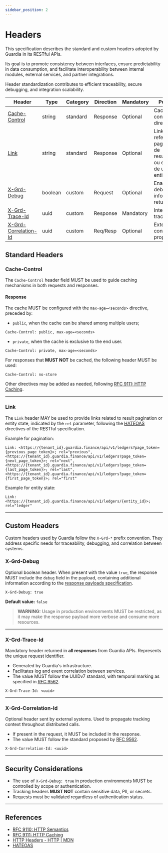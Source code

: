 ```yaml
---
sidebar_position: 2
---
```


# Headers

This specification describes the standard and custom headers adopted by Guardia in its RESTful APIs.

Its goal is to promote consistency between interfaces, ensure predictability in data consumption, and facilitate interoperability between internal modules, external services, and partner integrations.

Header standardization contributes to efficient traceability, secure debugging, and integration scalability.

| Header                  | Type     | Category | Direction | Mandatory | Purpose                                 |
|-------------------------|----------|-----------|-----------|-----------|--------------------------------------------|
| [Cache-Control](#cache-control)           | string   | standard  | Response  | Optional  | Cache control directives.            |
| [Link](#link)             | string   | standard  | Response  | Optional  | Links referente a paginação de resultados ou estado de uma entidade. |
| [X-Grd-Debug](#x-grd-debug)             | boolean  | custom    | Request   | Optional  | Enables debug information return.     |
| [X-Grd-Trace-Id](#x-grd-trace-id)          | uuid     | custom    | Response  | Mandatory | Internal traceability.                   |
| [X-Grd-Correlation-Id](#x-grd-correlation-id)    | uuid     | custom    | Req/Resp  | Optional  | External context propagation.            |

## Standard Headers

### Cache-Control

The `Cache-Control` header field MUST be used to guide caching mechanisms in both requests and responses.

#### Response

The cache MUST be configured with the `max-age=<seconds>` directive, preceded by:

- `public`, when the cache can be shared among multiple users;

```http
Cache-Control: public, max-age=<seconds>
```

- `private`, when the cache is exclusive to the end user.

```http
Cache-Control: private, max-age=<seconds>
```

For responses that **MUST NOT** be cached, the following header MUST be used:

```http
Cache-Control: no-store
```

Other directives may be added as needed, following [RFC 9111: HTTP Caching](https://datatracker.ietf.org/doc/html/rfc9111#section-5.2).

---

### Link

The `Link` header MAY be used to provide links related to result pagination or entity state, indicated by the `rel` parameter, following the [HATEOAS](https://restfulapi.net/hateoas) directives of the RESTful specification.

Example for pagination:

```http
Link: <https://{tenant_id}.guardia.finance/api/v1/ledgers?page_token={previous_page_token}>; rel="previous",
<https://{tenant_id}.guardia.finance/api/v1/ledgers?page_token={next_page_token}>; rel="next",
<https://{tenant_id}.guardia.finance/api/v1/ledgers?page_token={last_page_token}>; rel="last",
<https://{tenant_id}.guardia.finance/api/v1/ledgers?page_token={first_page_token}>; rel="first"
```

Example for entity state:

```http
Link: <https://{tenant_id}.guardia.finance/api/v1/ledgers/{entity_id}>; rel="ledger"
```

---

## Custom Headers

Custom headers used by Guardia follow the `X-Grd-*` prefix convention. They address specific needs for traceability, debugging, and correlation between systems.

### X-Grd-Debug

Optional boolean header. When present with the value `true`, the response MUST include the `debug` field in the payload, containing additional information according to the [response payloads specification](./http-response-payloads.md#debug).

```http
X-Grd-Debug: true
```

**Default value:** `false`

> **WARNING:**
> Usage in production environments MUST be restricted, as it may make the response payload more verbose and consume more resources.

---

### X-Grd-Trace-Id

Mandatory header returned in **all responses** from Guardia APIs. Represents the unique request identifier.

- Generated by Guardia's infrastructure.
- Facilitates log and event correlation between services.
- The value MUST follow the UUIDv7 standard, with temporal marking as specified in [RFC 9562](https://datatracker.ietf.org/doc/html/rfc9562#name-uuid-version-7).

```http
X-Grd-Trace-Id: <uuid>
```

---

### X-Grd-Correlation-Id

Optional header sent by external systems. Used to propagate tracking context throughout distributed calls.

- If present in the request, it MUST be included in the response.
- The value MUST follow the standard proposed by [RFC 9562](https://datatracker.ietf.org/doc/html/rfc9562).

```http
X-Grd-Correlation-Id: <uuid>
```

---

## Security Considerations

- The use of `X-Grd-Debug: true` in production environments MUST be controlled by scope or authentication.
- Tracking headers **MUST NOT** contain sensitive data, PII, or secrets.
- Requests must be validated regardless of authentication status.

---

## References

- [RFC 9110: HTTP Semantics](https://datatracker.ietf.org/doc/html/rfc9110)
- [RFC 9111: HTTP Caching](https://datatracker.ietf.org/doc/html/rfc9111)
- [HTTP Headers - HTTP | MDN](https://developer.mozilla.org/en-US/docs/Web/HTTP/Headers)
- [HATEOAS](https://restfulapi.net/hateoas)
